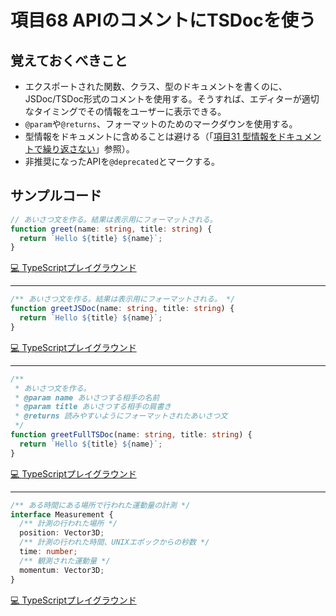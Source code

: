 # 項目68  APIのコメントにTSDocを使う

## 覚えておくべきこと

* エクスポートされた関数、クラス、型のドキュメントを書くのに、JSDoc/TSDoc形式のコメントを使用する。そうすれば、エディターが適切なタイミングでその情報をユーザーに表示できる。
* `@param`や`@returns`、フォーマットのためのマークダウンを使用する。
* 型情報をドキュメントに含めることは避ける（「[項目31 型情報をドキュメントで繰り返さない](../4章/項目31.md)」参照）。
* 非推奨になったAPIを`@deprecated`とマークする。

## サンプルコード

```ts
// あいさつ文を作る。結果は表示用にフォーマットされる。
function greet(name: string, title: string) {
  return `Hello ${title} ${name}`;
}
```

[💻 TypeScriptプレイグラウンド](https://www.typescriptlang.org/ja/play/?ts=5.8.2#code/PTAEiEGQRBkVQZBMGRw00EkMgdeUNEMggBkAq+gc80PYMgLCMC5PQCldBrBkFWGQSoZAfhkD2GQYYZAJhmkBiGDAKADMBXAOwGMALgEsA9r1ABzAE4BTWYIAUvAIYBbWQC5QAZ0HThvSQBpQIwQBstu-YckBKUAG92oUHMHdpEgAYAJWQsLUVAAEidzKwBfMKdVDSifAG52KKA)

----

```ts
/** あいさつ文を作る。結果は表示用にフォーマットされる。 */
function greetJSDoc(name: string, title: string) {
  return `Hello ${title} ${name}`;
}
```

[💻 TypeScriptプレイグラウンド](https://www.typescriptlang.org/ja/play/?ts=5.8.2#code/PQKhAJCEGQRBkVQZBMGQ4aaCSGQOvKGiGQQAyAVfQOeaHsGQCwjAuT0ApXQawZBVhkEqGQH4ZA9hkGGGQCYZZAYhi3BGACgAzAK4A7AMYAXAJYB7IeADmAJwCmSsQCkAygBEpIgBRCAhgFslALnABnMQolC5AGnCSxAG3NWbduQEpwAbx5wcGUxAQVZAAMACSVXVylwABJ-F3cAX2T-I1N0yIBuHnSgA)

----

```ts
/**
 * あいさつ文を作る。
 * @param name あいさつする相手の名前
 * @param title あいさつする相手の肩書き
 * @returns 読みやすいようにフォーマットされたあいさつ文
 */
function greetFullTSDoc(name: string, title: string) {
  return `Hello ${title} ${name}`;
}
```

[💻 TypeScriptプレイグラウンド](https://www.typescriptlang.org/ja/play/?ts=5.8.2#code/PQKhCgAIUwhBkEQZCqDIEwZDhpoJIZA68oaIZBADFGAAQAcBDAJ1IFtIA7agUziWUE0GbQD7dBpI0DsGQWBVAskoFIJCtUgAXAJYSANkwQp23HoEqAwB9mgWQZhhcgwkBXcrQDOkQLVRgfwZAIQyt4gCIZAYgyBrBkCrDIEqGQD8MgPYZAwwyAJhkRAGIZAfQZFNAJgcAAzA1oAY2kAe1pIAHM9fQAxA1lZABUAZQARJPiACnoqBgAuSBMJcilaNIAaSRl5OoamloBKSABvKEg9Q2NIAAMACQY8pMgAEkHpOQYAXyXBqo3JgG5wdaA)

----

```ts
/** ある時間にある場所で行われた運動量の計測 */
interface Measurement {
  /** 計測の行われた場所 */
  position: Vector3D;
  /** 計測の行われた時間、UNIXエポックからの秒数 */
  time: number;
  /** 観測された運動量 */
  momentum: Vector3D;
}
```

[💻 TypeScriptプレイグラウンド](https://www.typescriptlang.org/ja/play/?ts=5.8.2#code/PQKhAJCEGRohkITNGTUw1gw0CwagBI0OYMgZCMPEMgYhkH0GQaQTBVpUHnEwOwZAIKMBo7cEYAKAEsA7AFwFMAnAMwEMAxp3ABZTvwDOAV26cAtpw7gA3o3DhQEWhVyF09JhoAOAe0nN2zU6wBc4AGqdB7U9wDMAEQDc6zWHAdPQIEQEAGAFUAOQBJAA1ACoZAXYZAYYZAeoZAaQZASIYKQCXPQAdTQz8rRXtWaXkAIx5fDS1wQGbImkBVBkJSMkKNeVNFDnL7Jxc3L18AXyA)
